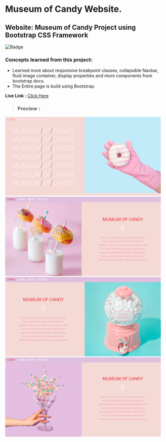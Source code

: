 # Museum of Candy Website.

## **Website: Museum of Candy Project using Bootstrap CSS Framework**



![Badge](https://img.shields.io/badge/Museum%20Of%20Candy-Bootstrap-purple)

### Concepts learned from this project:
- Learned more about responsive breakpoint classes, collapsible Navbar, fluid image container, display properties and more components from bootstrap docs.  
- The Entire page is build using Bootstrap.

**Live Link :** [Click Here](https://candy-museum-bootstrap.netlify.app/ "Deployed on Netlify")

>### Preview :

![Homepage screenshot](/preview.png "CANDY MUSEUM")
![Homepage screenshot](/preview1.png "CANDY MUSEUM")
![Homepage screenshot](/preview3.png "CANDY MUSEUM")
![Homepage screenshot](/preview2.png "CANDY MUSEUM")